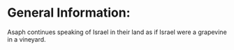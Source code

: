 # General Information:

Asaph continues speaking of Israel in their land as if Israel were a grapevine in a vineyard.